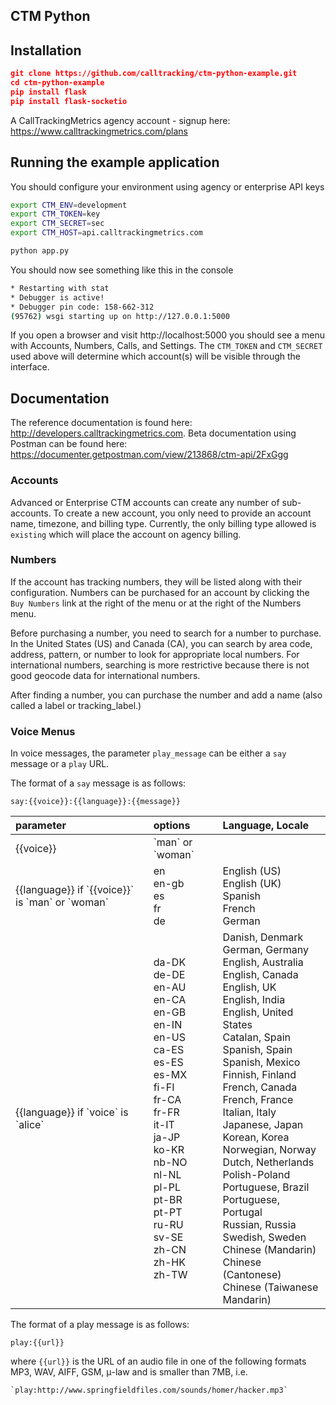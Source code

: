 CTM Python
----------

## Installation
```json
git clone https://github.com/calltracking/ctm-python-example.git
cd ctm-python-example
pip install flask
pip install flask-socketio
```

A CallTrackingMetrics agency account - signup here: https://www.calltrackingmetrics.com/plans

## Running the example application

You should configure your environment using agency or enterprise API keys

```bash
export CTM_ENV=development
export CTM_TOKEN=key
export CTM_SECRET=sec
export CTM_HOST=api.calltrackingmetrics.com

python app.py
```

You should now see something like this in the console
```bash
* Restarting with stat
* Debugger is active!
* Debugger pin code: 158-662-312
(95762) wsgi starting up on http://127.0.0.1:5000
```

If you open a browser and visit http://localhost:5000 you should see a menu with Accounts, Numbers, Calls, and Settings. The `CTM_TOKEN` and `CTM_SECRET` used above will determine which account(s) will be visible through the interface.


## Documentation

The reference documentation is found here: http://developers.calltrackingmetrics.com. Beta documentation using Postman can be found here: https://documenter.getpostman.com/view/213868/ctm-api/2FxGgg

### Accounts
Advanced or Enterprise CTM accounts can create any number of sub-accounts. To create a new account, you only need to provide an account name, timezone, and billing type. Currently, the only billing type allowed is `existing` which will place the account on agency billing.

### Numbers
If the account has tracking numbers, they will be listed along with their configuration. Numbers can be purchased for an account by clicking the `Buy Numbers` link at the right of the menu or at the right of the Numbers menu.

Before purchasing a number, you need to search for a number to purchase. In the United States (US) and Canada (CA), you can search by area code, address, pattern, or number to look for appropriate local numbers. For international numbers, searching is more restrictive because there is not good geocode data for international numbers.

After finding a number, you can purchase the number and add a name (also called a label or tracking_label.)

### Voice Menus
In voice messages, the parameter `play_message` can be either a `say` message or a `play` URL.

The format of a `say` message is as follows:

    say:{{voice}}:{{language}}:{{message}}

<table>
<thead>
<tr>
<th align="left">parameter</th>
  <th align="left">options</th>
  <th align="left">Language, Locale</th>
</tr>
</thead>
<tbody>
<tr>
    <td>{{voice}}</td>
    <td>`man` or `woman`</td/>
    </tr>
    <tr>
    <td>{{language}} if `{{voice}}` is `man` or `woman`</td>
    <td>en<br>
    en-gb<br>
    es<br>
    fr<br>
    de<br>
    </td>
    <td>
    English (US)<br>
    English (UK)<br>
    Spanish<br>
    French<br>
    German<br>
    </td>
</tr>
<tr>
  <td align="left">{{language}} if `voice` is `alice`</td>
  <td align="left">da-DK<br>
de-DE<br>
en-AU<br>
en-CA<br>
en-GB<br>
en-IN<br>
en-US<br>
ca-ES<br>
es-ES<br>
es-MX<br>
fi-FI<br>
fr-CA<br>
fr-FR<br>
it-IT<br>
ja-JP<br>
ko-KR<br>
nb-NO<br>
nl-NL<br>
pl-PL<br>
pt-BR<br>
pt-PT<br>
ru-RU<br>
sv-SE<br>
zh-CN<br>
zh-HK<br>
zh-TW<br></td>
<td align="left">
Danish, Denmark<br>
German, Germany<br>
English, Australia<br>
English, Canada<br>
English, UK<br>
English, India<br>
English, United States<br>
Catalan, Spain<br>
Spanish, Spain<br>
Spanish, Mexico<br>
Finnish, Finland<br>
French, Canada<br>
French, France<br>
Italian, Italy<br>
Japanese, Japan<br>
Korean, Korea<br>
Norwegian, Norway<br>
Dutch, Netherlands<br>
Polish-Poland<br>
Portuguese, Brazil<br>
Portuguese, Portugal<br>
Russian, Russia<br>
Swedish, Sweden<br>
Chinese (Mandarin)<br>
Chinese (Cantonese)<br>
Chinese (Taiwanese Mandarin)<br></td>
</tr>
</tbody>
</table>

The format of a play message is as follows:

    play:{{url}}

where `{{url}}` is the URL of an audio file in one of the following formats MP3, WAV, AIFF, GSM, μ-law and is smaller than 7MB, i.e.

    `play:http://www.springfieldfiles.com/sounds/homer/hacker.mp3`
